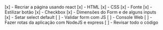 [x] - Recriar a página usando react
    [x] - HTML
    [x] - CSS
    [x] - Fonte
    [x] - Estilizar botão
    [x] - Checkbox 
    [x] - Dimensões do Form e de alguns inputs
    [x] - Setar select default
[ ] - Validar form com JS
[ ] - Console Web
[ ] - Fazer rotas da aplicação com NodeJS e express
[ ] - Revisar todo o código